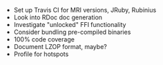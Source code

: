 - Set up Travis CI for MRI versions, JRuby, Rubinius
- Look into RDoc doc generation
- Investigate "unlocked" FFI functionality
- Consider bundling pre-compiled binaries
- 100% code coverage
- Document LZOP format, maybe?
- Profile for hotspots

